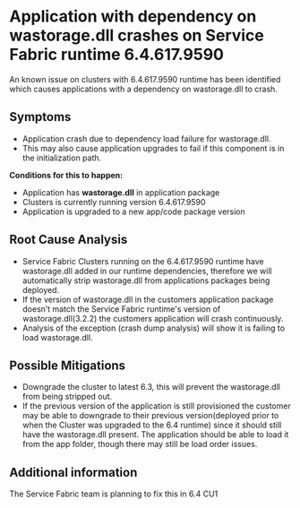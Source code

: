 # Application with dependency  on wastorage.dll crashes on Service Fabric runtime 6.4.617.9590

An known issue on clusters with 6.4.617.9590 runtime has been identified which causes applications with a dependency on wastorage.dll to crash.

## Symptoms
- Application crash due to dependency load failure for wastorage.dll.
- This may also cause application upgrades to fail if this component is in the initialization path.

**Conditions for this to happen:**
- Application has **wastorage.dll** in application package
- Clusters is currently running version 6.4.617.9590
- Application is upgraded to a new app/code package version

## Root Cause Analysis
- Service Fabric Clusters running on the 6.4.617.9590 runtime have wastorage.dll added in our runtime dependencies, therefore we will automatically strip wastorage.dll from applications packages being deployed.
- If the version of wastorage.dll in the customers application package doesn’t match the Service Fabric runtime's version of wastorage.dll(3.2.2) the customers application will crash continuously.
- Analysis of the exception (crash dump analysis) will show it is failing to load wastorage.dll.

## Possible Mitigations
- Downgrade the cluster to latest 6.3, this will prevent the wastorage.dll from being stripped out.
- If the previous version of the application is still provisioned the customer may be able to downgrade to their previous version(deployed prior to when the Cluster was upgraded to the 6.4 runtime) since it should still have the wastorage.dll present. The application should be able to load it from the app folder, though there may still be load order issues.

## Additional information
The Service Fabric team is planning to fix this in 6.4 CU1
